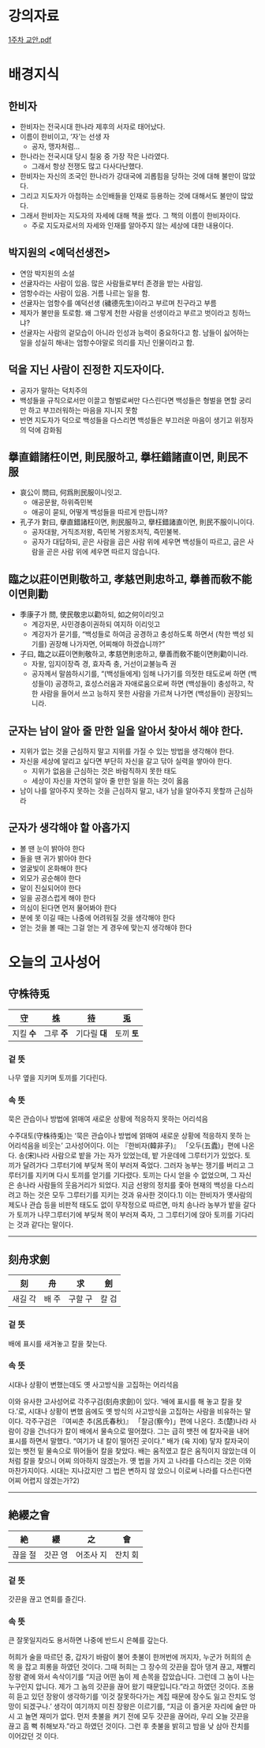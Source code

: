 # 강의자료
[1주차 교안.pdf](https://github.com/user-attachments/files/16940070/1.pdf)


# 배경지식

## 한비자

- 한비자는 전국시대 한나라 제후의 서자로 태어났다.
- 이름이 한비이고, ‘자’는 선생 자
    - 공자, 맹자처럼…
- 한나라는 전국시대 당시 칠웅 중 가장 작은 나라였다.
    - 그래서 항상 전쟁도 많고 다사다난했다.
- 한비자는 자신의 조국인 한나라가 강대국에 괴롭힘을 당하는 것에 대해 불만이 많았다.
- 그리고 지도자가 아첨하는 소인배들을 인재로 등용하는 것에 대해서도 불만이 많았다.
- 그래서 한비자는 지도자의 자세에 대해 책을 썼다. 그 책의 이름이 한비자이다.
    - 주로 지도자로서의 자세와 인재를 알아주지 않는 세상에 대한 내용이다.

## 박지원의 <예덕선생전>

- 연암 박지원의 소설
- 선귤자라는 사람이 있음. 많은 사람들로부터 존경을 받는 사람임.
- 엄항수라는 사람이 있음. 거름 나르는 일을 함.
- 선귤자는 엄항수를 예덕선생 (穢德先生)이라고 부르며 친구라고 부름
- 제자가 불만을 토로함. 왜 그렇게 천한 사람을 선생이라고 부르고 벗이라고 칭하느냐?
- 선귤자는 사람의 겉모습이 아니라 인성과 능력이 중요하다고 함. 남들이 싫어하는 일을 성실히 해내는 엄항수야말로 의리를 지닌 인물이라고 함.

## 덕을 지닌 사람이 진정한 지도자이다.

- 공자가 말하는 덕치주의
- 백성들을 규칙으로서만 이끌고 형벌로써만 다스린다면 백성들은 형벌을 면할 궁리만 하고 부끄러워하는 마음을 지니지 못함
- 반면 지도자가 덕으로 백성들을 다스리면 백성들은 부끄러운 마음이 생기고 위정자의 덕에 감화됨

## 擧直錯諸枉이면, 則民服하고, 擧枉錯諸直이면, 則民不服

- 哀公이 問曰, 何爲則民服이니잇고.
    - 애공문왈, 하위즉민복
    - 애공이 묻되, 어떻게 백성들을 따르게 만듭니까?
- 孔子가 對曰, 擧直錯諸枉이면, 則民服하고, 擧枉錯諸直이면, 則民不服이니이다.
    - 공자대왈, 거직조저왕, 즉민복 거왕조저직, 즉민불복.
    - 공자가 대답하되, 곧은 사람을 곱은 사람 위에 세우면 백성들이 따르고, 굽은 사람을 곧은 사람 위에 세우면 따르지 않습니다.

## 臨之以莊이면則敬하고, 孝慈면則忠하고, 擧善而敎不能이면則勸

- 季康子가 問, 使民敬忠以勸하되, 如之何이리잇고
    - 계강자문, 사민경충이권하되 여지하 이리잇고
    - 계강자가 묻기를, “백성들로 하여금 공경하고 충성하도록 하면서 (착한 백성 되기를) 권장해 나가자면, 어찌해야 하겠습니까?”
- 子曰, 臨之以莊이면則敬하고, 孝慈면則忠하고, 擧善而敎不能이면則勸이니라.
    - 자왈, 임지이장즉 경, 효자즉 충, 거선이교불능즉 권
    - 공자께서 말씀하시기를, “(백성들에게) 임해 나가기를 의젓한 태도로써 하면 (백성들이) 공경하고, 효성스러움과 자애로움으로써 하면 (백성들이) 충성하고, 착한 사람을 들어서 쓰고 능하지 못한 사람을 가르쳐 나가면 (백성들이) 권장되느니라.

## 군자는 남이 알아 줄 만한 일을 알아서 찾아서 해야 한다.

- 지위가 없는 것을 근심하지 말고 지위를 가질 수 있는 방법을 생각해야 한다.
- 자신을 세상에 알리고 싶다면 부단히 자신을 갈고 닦아 실력을 쌓아야 한다.
    - 지위가 없음을 근심하는 것은 바람직하지 못한 태도
    - 세상이 자신을 자연히 알아 줄 만한 일을 하는 것이 옳음
- 남이 나를 알아주지 못하는 것을 근심하지 말고, 내가 남을 알아주지 못할까 근심하라

## 군자가 생각해야 할 아홉가지

- 볼 땐 눈이 밝아야 한다
- 들을 땐 귀가 밝아야 한다
- 얼굴빛이 온화해야 한다
- 외모가 공순해야 한다
- 말이 진실되어야 한다
- 일을 공경스럽게 해야 한다
- 의심이 된다면 먼저 물어봐야 한다
- 분에 못 이길 때는 나중에 어려워질 것을 생각해야 한다
- 얻는 것을 볼 때는 그걸 얻는 게 경우에 맞는지 생각해야 한다

# 오늘의 고사성어

## 守株待兎

| [**守**](https://namu.wiki/w/%E5%AE%88) | [**株**](https://namu.wiki/w/%E6%A0%AA) | [**待**](https://namu.wiki/w/%E5%BE%85) | [**兎**](https://namu.wiki/w/%E5%85%8E) |
| --- | --- | --- | --- |
| 지킬 **수** | 그루 **주** | 기다릴 **대** | 토끼 **토** |

### 겉 뜻

나무 옆을 지키며 토끼를 기다린다.

### 속 뜻

묵은 관습이나 방법에 얽매여 새로운 상황에 적응하지 못하는 어리석음

<aside>

수주대토(守株待兎)는 ‘묵은 관습이나 방법에 얽매여 새로운 상황에 적응하지 못하
는 어리석음을 비웃는’ 고사성어이다. 이는 『한비자(韓非子)』 「오두(五蠹)」편에 나온
다.
송(宋)나라 사람으로 밭을 가는 자가 있었는데, 밭 가운데에 그루터기가 있었다. 토
끼가 달려가다 그루터기에 부딪쳐 목이 부러져 죽었다. 그러자 농부는 쟁기를 버리고
그루터기를 지키며 다시 토끼를 얻기를 기다렸다. 토끼는 다시 얻을 수 없었으며, 그
자신은 송나라 사람들의 웃음거리가 되었다. 지금 선왕의 정치를 좇아 현재의 백성을
다스리려고 하는 것은 모두 그루터기를 지키는 것과 유사한 것이다.1)
이는 한비자가 옛사람의 제도나 관습 등을 비판적 태도도 없이 무작정으로 따르면,
마치 송나라 농부가 밭을 갈다가 토끼가 나무그루터기에 부딪쳐 목이 부러져 죽자,
그 그루터기에 앉아 토끼를 기다리는 것과 같다는 말이다.

</aside>

---

## 刻舟求劍

| 刻 | 舟 | 求 | 劍 |
| --- | --- | --- | --- |
| 새길 각 | 배 주 | 구할 구 | 칼 검 |

### 겉 뜻

배에 표시를 새겨놓고 칼을 찾는다.

### 속 뜻

시대나 상황이 변했는데도 옛 사고방식을 고집하는 어리석음

<aside>

 이와 유사한 고사성어로 각주구검(刻舟求劍)이 있다. ‘배에 표시를 해 놓고 칼을 찾다.’로, 시대나 상황이 변했 음에도 옛 방식의 사고방식을 고집하는 사람을 비유하는 말이다. 각주구검은 『여씨춘 추(呂氏春秋)』 「찰금(察今)」편에 나온다. 초(楚)나라 사람이 강을 건너다가 칼이 배에서 물속으로 떨어졌다. 그는 급히 뱃전 에 칼자국을 내어 표시를 하면서 말했다. “여기가 내 칼이 떨어진 곳이다.” 배가 (육 지에) 닿자 칼자국이 있는 뱃전 밑 물속으로 뛰어들어 칼을 찾았다. 배는 움직였고 칼은 움직이지 않았는데 이처럼 칼을 찾으니 어찌 의아하지 않겠는가. 옛 법을 가지 고 나라를 다스리는 것은 이와 마찬가지이다. 시대는 지나갔지만 그 법은 변하지 않 았으니 이로써 나라를 다스린다면 어찌 어렵지 않겠는가?2)

</aside>

---

## 絶纓之會

| 絶 | 纓 | 之 | 會 |
| --- | --- | --- | --- |
| 끊을 절 | 갓끈 영 | 어조사 지 | 잔치 회 |

### 겉 뜻

갓끈을 끊고 연회를 즐긴다.

### 속 뜻

큰 잘못일지라도 용서하면 나중에 반드시 은혜를 갚는다.

<aside>

 허희가 술을 따르던 중, 갑자기 바람이 불어 촛불이 한꺼번에 꺼지자, 누군가 허희의 손목 을 잡고 희롱을 하였던 것이다. 그때 허희는 그 장수의 갓끈을 잡아 댕겨 끊고, 재빨리 장왕 곁에 와서 속삭이기를 “지금 어떤 놈이 제 손목을 잡았습니다. 그런데 그 놈이 나는 누구인지 압니다. 제가 그 놈의 갓끈을 끊어 왔기 때문입니다.”라고 하였던 것이다. 조용히 듣고 있던 장왕이 생각하기를 ‘이것 잘못하다가는 계집 때문에 장수도 잃고 잔치도 엉망이 되겠구나.’ 생각이 여기까지 미친 장왕은 이르기를, “지금 이 즐거운 자리에 술만 마시 고 놀면 재미가 없다. 먼저 촛불을 켜기 전에 모두 갓끈을 끊어라, 우리 오늘 갓끈을 끊고 흠 뻑 취해보자.”라고 하였던 것이다. 그런 후 촛불을 밝히고 밤을 낮 삼아 잔치를 이어갔던 것 이다.

</aside>
